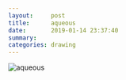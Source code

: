 ```yaml
---
layout:     post
title:      aqueous
date:       2019-01-14 23:37:40
summary:    
categories: drawing
---
```

![aqueous](/images/diary/aqueous.png ".")
